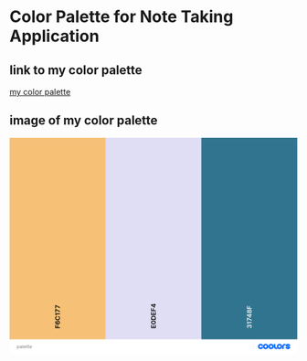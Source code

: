 # Color Palette for Note Taking Application

## link to my color palette
[my color palette](https://coolors.co/f6c177-e0def4-31748f)

## image of my color palette
![my color palette](images/palette.png)